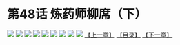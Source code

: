 # 第48话 炼药师柳席（下）
![](https://mhpic.xiaomingtaiji.net/comic/D/斗破苍穹拆分版/48话/1.jpg-zymk.middle.webp)
![](https://mhpic.xiaomingtaiji.net/comic/D/斗破苍穹拆分版/48话/2.jpg-zymk.middle.webp)
![](https://mhpic.xiaomingtaiji.net/comic/D/斗破苍穹拆分版/48话/3.jpg-zymk.middle.webp)
![](https://mhpic.xiaomingtaiji.net/comic/D/斗破苍穹拆分版/48话/4.jpg-zymk.middle.webp)
![](https://mhpic.xiaomingtaiji.net/comic/D/斗破苍穹拆分版/48话/5.jpg-zymk.middle.webp)
![](https://mhpic.xiaomingtaiji.net/comic/D/斗破苍穹拆分版/48话/6.jpg-zymk.middle.webp)
![](https://mhpic.xiaomingtaiji.net/comic/D/斗破苍穹拆分版/48话/7.jpg-zymk.middle.webp)
![](https://mhpic.xiaomingtaiji.net/comic/D/斗破苍穹拆分版/48话/8.jpg-zymk.middle.webp)
![](https://mhpic.xiaomingtaiji.net/comic/D/斗破苍穹拆分版/48话/9.jpg-zymk.middle.webp)
[【上一章】](./47.md)
[【目录】](./README.md)
[【下一章】](./49.md)
